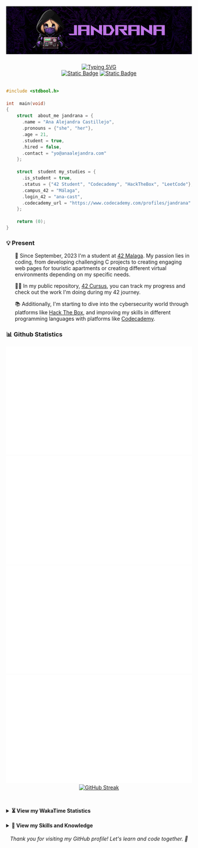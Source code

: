 <!-- Personal profile banner-->
<h1 align="center">
    <img src=".github/banner1.png" alt="Profile banner"/>
</h1>

<!-- Typing svg presentation-->
<div align="center">
    <a href="https://git.io/typing-svg">
        <img src="https://readme-typing-svg.demolab.com?font=Source+Code+Pro&size=30&duration=4000&pause=1000&color=AD75E2&center=true&vCenter=true&random=false&width=435&lines=Hey+there!+I'm+Jandrana;Welcome+to+my+github!" alt="Typing SVG" />
    </a>
</div>
<div align="center" >
    <a href="https://linkedin.com/in/ana-alejandra-castillejo"><img alt="Static Badge" src="https://img.shields.io/badge/LinkedIn-0077B5?style=for-the-badge&logo=linkedin&logoColor=white"></a>
    <a href="https://www.42malaga.com/"><img alt="Static Badge" src="https://img.shields.io/badge/ana--cast-white?style=for-the-badge&logo=42&logoColor=black"></a>
</div><br>

<!-- About me code snippet in C-->
```c
#include <stdbool.h>

int  main(void)
{
    struct  about_me jandrana = {
      .name = "Ana Alejandra Castillejo",
      .pronouns = {"she", "her"},
      .age = 21,
      .student = true,
      .hired = false,
      .contact = "yo@anaalejandra.com"
    };

    struct  student my_studies = {
      .is_student = true,
      .status = {"42 Student", "Codecademy", "HackTheBox", "LeetCode"},
      .campus_42 = "Málaga",
      .login_42 = "ana-cast",
      .codecademy_url = "https://www.codecademy.com/profiles/jandrana"
    };

    return (0);
}
```
<!-- Present (markdown) -->
### 💡 Present 
<ul>

🎯 Since September, 2023 I'm a student at [42 Malaga](https://42malaga.com/). My passion lies in coding, from developing challenging C projects to creating engaging web pages for touristic apartments or creating different virtual environments depending on my specific needs.

👩‍💻 In my public repository, [42 Cursus](https://github.com/jandrana/42-Cursus), you can track my progress and check out the work I'm doing during my 42 journey.

📚 Additionally, I'm starting to dive into the cybersecurity world through platforms like [Hack The Box](https://www.hackthebox.eu/), and improving my skills in different programming languages with platforms like [Codecademy](https://www.codecademy.com/profiles/jandrana).

</ul>
<!-- Future (markdown)
### Future
🚀 My future plans include improving and diving deeper in all my current skills and learning the basic of new ones like PHP, JavaScript, different fron-end frameworks and exploring the world of API usage to build more dynamic and interactive web applications.

In the following weeks I will upload and add here my portfolio website, feel free to come check it when is finished!
-->

<!-- Github Statistics -->

### 📊 Github Statistics
<!-- GITHUB STATISTICS -->
<div align="center">
<!--
https://github.community/t/support-theme-context-for-images-in-light-vs-dark-mode/147981/84
-->
    <img src="https://github.com/jandrana/github-stats/blob/master/generated/overview.svg#gh-dark-mode-only" />
    <img src="https://github.com/jandrana/github-stats/blob/master/generated/languages.svg#gh-dark-mode-only" />
    <img src="https://github.com/jandrana/github-stats/blob/master/generated/overview.svg#gh-dark-mode-only#gh-light-mode-only" />
    <img src="https://github.com/jandrana/github-stats/blob/master/generated/languages.svg#gh-dark-mode-only#gh-light-mode-only" />
    <a href="https://git.io/streak-stats">
        <img src="https://streak-stats.demolab.com?user=jandrana&theme=transparent&hide_border=true&date_format=j%20M%5B%20Y%5D&mode=weekly&ring=AD75E2&fire=AD75E2&currStreakNum=AD75E2EB&sideLabels=AD75E2&currStreakLabel=AD75E2&sideNums=AD75E2&dates=424242" alt="GitHub Streak" />
    </a>
</div>

<br><details>
  <summary><b>⏳️ View my WakaTime Statistics</b></summary><br>

<!-- Waka Generated Statistics-->
<!--START_SECTION:waka-->
![Profile Views](http://img.shields.io/badge/Profile%20Views-3-blue)

**🐱 My GitHub Data** 

> 📦 34.9 kB Used in GitHub's Storage 
 > 
> 🏆 205 Contributions in the Year 2025
 > 
> 💼 Opted to Hire
 > 
> 📜 18 Public Repositories 
 > 
> 🔑 14 Private Repositories 
 > 
**I'm a Night 🦉** 

```text
🌞 Morning                23 commits          ░░░░░░░░░░░░░░░░░░░░░░░░░   00.72 % 
🌆 Daytime                1029 commits        ████████░░░░░░░░░░░░░░░░░   32.17 % 
🌃 Evening                2010 commits        ████████████████░░░░░░░░░   62.83 % 
🌙 Night                  137 commits         █░░░░░░░░░░░░░░░░░░░░░░░░   04.28 % 
```
📅 **I'm Most Productive on Tuesday** 

```text
Monday                   612 commits         █████░░░░░░░░░░░░░░░░░░░░   19.13 % 
Tuesday                  832 commits         ███████░░░░░░░░░░░░░░░░░░   26.01 % 
Wednesday                646 commits         █████░░░░░░░░░░░░░░░░░░░░   20.19 % 
Thursday                 364 commits         ███░░░░░░░░░░░░░░░░░░░░░░   11.38 % 
Friday                   444 commits         ███░░░░░░░░░░░░░░░░░░░░░░   13.88 % 
Saturday                 169 commits         █░░░░░░░░░░░░░░░░░░░░░░░░   05.28 % 
Sunday                   132 commits         █░░░░░░░░░░░░░░░░░░░░░░░░   04.13 % 
```


📊 **This Week I Spent My Time On** 

```text
🕑︎ Time Zone: Europe/Madrid

💬 Programming Languages: 
C                        10 hrs 23 mins      █████████████████░░░░░░░░   67.50 % 
Bash                     1 hr 59 mins        ███░░░░░░░░░░░░░░░░░░░░░░   12.91 % 
Makefile                 1 hr 20 mins        ██░░░░░░░░░░░░░░░░░░░░░░░   08.77 % 
Other                    58 mins             ██░░░░░░░░░░░░░░░░░░░░░░░   06.31 % 
Markdown                 32 mins             █░░░░░░░░░░░░░░░░░░░░░░░░   03.47 % 

🔥 Editors: 
VS Code                  15 hrs 23 mins      █████████████████████████   100.00 % 

🐱‍💻 Projects: 
cub3d                    15 hrs 23 mins      █████████████████████████   99.99 % 
MLX42                    0 secs              ░░░░░░░░░░░░░░░░░░░░░░░░░   00.01 % 

💻 Operating System: 
Linux                    15 hrs 23 mins      █████████████████████████   100.00 % 
```


<!--END_SECTION:waka-->
</details><br>

<details>	
  <summary><b>🧠 View my Skills and Knowledge</b></summary><br>

<!-- Table made with HTML -->
<table>
    <tr>
        <th></th>
        <th>Experience with</th>
    </tr>
    <tr>
        <td>Languages</td>
        <td>
            <img src="https://img.shields.io/badge/c-%2300599C.svg?style=for-the-badge&logo=c&logoColor=white"
                alt="C">
            <img src="https://img.shields.io/badge/Python-3776AB?logo=python&logoColor=fff&style=for-the-badge"
                alt="Python">
            <img src="https://img.shields.io/badge/GNU%20Bash-4EAA25?logo=gnubash&logoColor=fff&style=for-the-badge"
                alt="GNU Bash">
            <img src="https://img.shields.io/badge/html5-%23E34F26.svg?style=for-the-badge&logo=html5&logoColor=white"
                alt="HTML5">
            <img src="https://img.shields.io/badge/css3-%231572B6.svg?style=for-the-badge&logo=css3&logoColor=white"
                alt="CSS3">
        </td>
    </tr>
    <tr>
        <td>Operating Systems</td>
        <td>
            <img src="https://img.shields.io/badge/Linux-eaaf02?logo=linux&logoColor=fff&style=for-the-badge"
                alt="Linux">
            <img src="https://img.shields.io/badge/mac%20os-000000?style=for-the-badge&logo=macos&logoColor=F0F0F0"
                alt="macOS">
            <img src="https://img.shields.io/badge/parrot-15E0ED?style=for-the-badge&logo=parrot%20security&logoColor=F0F0F0"
                alt="Parrot">
            <img src="https://img.shields.io/badge/Debian-A81D33?logo=debian&logoColor=fff&style=for-the-badge"
                alt="Debian">
            <img src="https://img.shields.io/badge/Ubuntu-E95420?logo=ubuntu&logoColor=fff&style=for-the-badge"
                alt="Ubuntu">
        </td>
    </tr>
    <tr>
        <td>Tools and Platforms</td>
        <td>
            <img src="https://img.shields.io/badge/Notion-000?logo=notion&logoColor=fff&style=for-the-badge"
                alt="Notion">
            <img src="https://img.shields.io/badge/Git-F05032?logo=git&logoColor=fff&style=for-the-badge" 
                alt="Git">
            <img src="https://img.shields.io/badge/github-181717?logo=github&logoColor=fff&style=for-the-badge" 
                alt="GitHub">
            <img src="https://img.shields.io/badge/VirtualBox-183A61?logo=virtualbox&logoColor=fff&style=for-the-badge"
                alt="VirtualBox">
        </td>
    </tr>
        <tr>
        <td>Project Documentation</td>
        <td>
            <img src="https://img.shields.io/badge/markdown-000000?logo=markdown&logoColor=fff&style=for-the-badge" 
                alt="Markdown">
            <img src="https://img.shields.io/badge/doxygen-002f6e?logo=doxygen&logoColor=fff&style=for-the-badge" 
                alt="Doxygen">
            <img src="https://img.shields.io/badge/docstrings-4584b6?logo=read%20the%20docs&logoColor=fff&style=for-the-badge" 
                alt="Docstrings">
            <img src="https://img.shields.io/badge/Docsify-4EAA25?logo=docsify&logoColor=fff&style=for-the-badge" 
                alt="Docsify">
        </td>
    </tr>
    <tr>
        <td>Design</td>
        <td>
            <img src="https://img.shields.io/badge/photoshop-%2331A8FF.svg?style=for-the-badge&logo=adobe%20photoshop&logoColor=white"
                alt="Adobe Photoshop">
            <img src="https://img.shields.io/badge/figma-%23F24E1E.svg?style=for-the-badge&logo=figma&logoColor=white"
                alt="Figma">
            <img src="https://img.shields.io/badge/Canva-%2300C4CC.svg?style=for-the-badge&logo=Canva&logoColor=white"
                alt="Canva">
            <img src="https://img.shields.io/badge/invision-FF3366?style=for-the-badge&logo=invision&logoColor=white"
                alt="Invision">
        </td>
    </tr>
    <tr>
        <td>Web</td>
        <td>
            <img src="https://img.shields.io/badge/MySQL-4479A1?logo=mysql&logoColor=fff&style=for-the-badge"
                alt="MySQL">
            <img src="https://img.shields.io/badge/WordPress-21759B?logo=wordpress&logoColor=fff&style=for-the-badge"
                alt="WordPress">
            <img src="https://img.shields.io/badge/Bootstrap-7952B3?logo=bootstrap&logoColor=fff&style=for-the-badge"
                alt="Bootstrap">
        </td>
    </tr>
    <tr>
        <td>Education</td>
        <td>
            <a href="https://github.com/jandrana/42-Cursus"><img src="https://img.shields.io/badge/42-000?logo=42&logoColor=fff&style=for-the-badge" alt="42"></a>
            <a href="https://www.codecademy.com/profiles/jandrana"><img src="https://img.shields.io/badge/Codecademy-FFF0E5?style=for-the-badge&logo=codecademy&logoColor=1F243A"
                alt="Codecademy"></a>
            <img src="https://img.shields.io/badge/Hack%20The%20Box-9FEF00?logo=hackthebox&logoColor=000&style=for-the-badge"
                alt="Hack The Box">
        </td>
    </tr>
</table>

<!-- Table made with Markdown -->
<!--
|  | Experience with |
|-----------------|-------------------|
| Languages       | ![C](https://img.shields.io/badge/c-%2300599C.svg?style=for-the-badge&logo=c&logoColor=white) ![Python Badge](https://img.shields.io/badge/Python-3776AB?logo=python&logoColor=fff&style=for-the-badge) ![GNU Bash Badge](https://img.shields.io/badge/GNU%20Bash-4EAA25?logo=gnubash&logoColor=fff&style=for-the-badge) ![HTML5](https://img.shields.io/badge/html5-%23E34F26.svg?style=for-the-badge&logo=html5&logoColor=white) ![CSS3](https://img.shields.io/badge/css3-%231572B6.svg?style=for-the-badge&logo=css3&logoColor=white) |
| Design          | ![Adobe Photoshop](https://img.shields.io/badge/adobe%20photoshop-%2331A8FF.svg?style=for-the-badge&logo=adobe%20photoshop&logoColor=white) ![Figma](https://img.shields.io/badge/figma-%23F24E1E.svg?style=for-the-badge&logo=figma&logoColor=white) ![Canva](https://img.shields.io/badge/Canva-%2300C4CC.svg?style=for-the-badge&logo=Canva&logoColor=white) ![Invision](https://img.shields.io/badge/invision-FF3366?style=for-the-badge&logo=invision&logoColor=white)         |
| Docs            | ![Markdown](https://img.shields.io/badge/markdown-%23000000.svg?style=for-the-badge&logo=markdown&logoColor=white) ![Notion Badge](https://img.shields.io/badge/Notion-000?logo=notion&logoColor=fff&style=for-the-badge)              |
| VM and SO       | ![VirtualBox Badge](https://img.shields.io/badge/VirtualBox-183A61?logo=virtualbox&logoColor=fff&style=for-the-badge) ![Debian Badge](https://img.shields.io/badge/Debian-A81D33?logo=debian&logoColor=fff&style=for-the-badge) ![Ubuntu Badge](https://img.shields.io/badge/Ubuntu-E95420?logo=ubuntu&logoColor=fff&style=for-the-badge) |
| Other           | ![Git Badge](https://img.shields.io/badge/Git-F05032?logo=git&logoColor=fff&style=for-the-badge) ![MySQL Badge](https://img.shields.io/badge/MySQL-4479A1?logo=mysql&logoColor=fff&style=for-the-badge) ![WordPress Badge](https://img.shields.io/badge/WordPress-21759B?logo=wordpress&logoColor=fff&style=for-the-badge) ![Bootstrap Badge](https://img.shields.io/badge/Bootstrap-7952B3?logo=bootstrap&logoColor=fff&style=for-the-badge) |
| Education       | ![42 Badge](https://img.shields.io/badge/42-000?logo=42&logoColor=fff&style=for-the-badge) ![Codecademy](https://img.shields.io/badge/Codecademy-FFF0E5?style=for-the-badge&logo=codecademy&logoColor=1F243A) ![Hack The Box Badge](https://img.shields.io/badge/Hack%20The%20Box-9FEF00?logo=hackthebox&logoColor=000&style=for-the-badge)     |
-->
</details>
<!-- Footer -->
<h6 align="center">Thank you for visiting my GitHub profile! Let's learn and code together. 🚀</h6>
